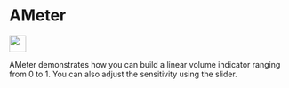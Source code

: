 # AMeter
<img src="http://forthebadge.com/images/badges/made-with-swift.svg" height="30">

AMeter demonstrates how you can build a linear volume indicator ranging from 0 to 1. You can also adjust the sensitivity using the slider.
